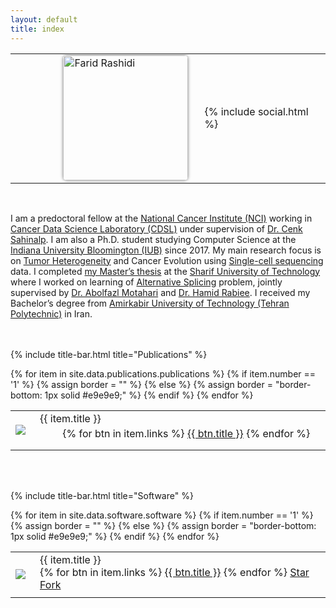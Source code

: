 ```yaml
---
layout: default
title: index
---
```


<table style="width:100%; margin-left: auto; margin-right: auto;">
  <tr>
    <td width="60%">
      <img draggable="false" style="margin:0px 10px 0px 0px; border-radius: 3%; box-shadow:0 0 5px #828282; float:right" src="https://www.gravatar.com/avatar/42125cfaaf0a859652acd4832533745d?s=2048" width="200px" alt="Farid Rashidi"/>
    </td>
    <td width="40%">
      {% include social.html %}
    </td>
  </tr>
</table>
<br/>


I am a predoctoral fellow at the [National Cancer Institute (NCI)](https://www.cancer.gov) working in [Cancer Data Science Laboratory (CDSL)](https://ccr.cancer.gov/cancer-data-science-laboratory) under supervision of [Dr. Cenk Sahinalp](https://algo-cancer.github.io). I am also a Ph.D. student studying Computer Science at the [Indiana University Bloomington (IUB)](https://www.indiana.edu) since 2017. My main research focus is on [Tumor Heterogeneity](https://en.wikipedia.org/wiki/Tumour_heterogeneity) and Cancer Evolution using [Single-cell sequencing](https://en.wikipedia.org/wiki/Single_cell_sequencing) data. I completed [my Master’s thesis](http://library.sharif.ir/parvan/resource/444343/یادگیری-پیرایش-دگرسان-از-داده-های-توالی-یابی-آر--ان--ای/&from=search&&query=alternative%20splicing&count=20&execute=true) at the [Sharif University of Technology](http://www.en.sharif.edu) where I worked on learning of [Alternative Splicing](https://en.wikipedia.org/wiki/Alternative_splicing) problem, jointly supervised by [Dr. Abolfazl Motahari](http://sharif.edu/~motahari/) and [Dr. Hamid Rabiee](http://sharif.edu/~rabiee/). I received my Bachelor’s degree from [Amirkabir University of Technology (Tehran Polytechnic)](https://aut.ac.ir/en) in Iran.


<br/><br/>
{% include title-bar.html title="Publications" %}
<table style="width: 100%;">
  <tbody>
    {% for item in site.data.publications.publications %}
      {% if item.number == '1' %}
        {% assign border = "" %}
      {% else %}
        {% assign border = "border-bottom: 1px solid #e9e9e9;" %}
      {% endif %}
      <tr>
        <td style="vertical-align:middle; {{ border }}">
          <a href="https://pubmed.ncbi.nlm.nih.gov/{{ item.pubmed }}"><img draggable="false" src="/images/{{ item.cover }}" style="max-height:100px; max-width:135px; border-radius: 3%;"></a>
        </td>
        <td style="width:100%; vertical-align:middle; padding-left:15px; padding-bottom:10px; {{ border }}">
          <p style="margin: 0">{{ item.title }}</p>
          <div class="altmetric-embed" data-badge-type="donut" data-doi="{{ item.doi }}" style="display:inline-block; width:30px; height:30px; vertical-align: -10px; margin-right:2px"></div>
          {% for btn in item.links %}
            <a class="btn" href="{{ btn.url }}">{{ btn.title }}</a>
          {% endfor %}
        </td>
      </tr>
    {% endfor %}
  </tbody>
</table>
<br/><br/>


{% include title-bar.html title="Software" %}
<table style="width: 100%;">
  <tbody>
    {% for item in site.data.software.software %}
      {% if item.number == '1' %}
        {% assign border = "" %}
      {% else %}
        {% assign border = "border-bottom: 1px solid #e9e9e9;" %}
      {% endif %}
      <tr>
        <td style="text-align:center; {{ border }}">
          <a href="{{ item.url }}"><img draggable="false" src="/images/{{ item.cover }}" style="max-height:100px; max-width:135px; border-radius: 3%;"></a>
        </td>
        <td style="width:100%; vertical-align:middle; padding-left:15px; padding-bottom:10px; {{ border }}">
          <p style="margin: 0">{{ item.title }}</p>
          {% for btn in item.links %}
            <a class="btn" href="{{ btn.url }}">{{ btn.title }}</a>
          {% endfor %}
          <a class="github-button" href="https://github.com/{{ item.id }}" data-show-count="true" aria-label="Star {{ item.id }} on GitHub">Star</a> <a class="github-button" href="https://github.com/{{ item.id }}/fork" data-show-count="true" aria-label="Fork {{ item.id }} on GitHub">Fork</a>
        </td>
      </tr>
    {% endfor %}
  </tbody>
</table>
<br/><br/>
